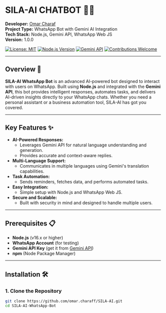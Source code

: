 # SILA-AI CHATBOT 🤖💬

**Developer:** [Omar Charaf](https://www.instagram.com/omar.charaf/)  
**Project Type:** WhatsApp Bot with Gemini AI Integration  
**Tech Stack:** Node.js, Gemini API, WhatsApp Web JS  
**Version:** 1.0.0  

[![License: MIT](https://img.shields.io/badge/License-MIT-blue.svg)](https://opensource.org/licenses/MIT)
[![Node.js Version](https://img.shields.io/badge/Node.js-16.x%2B-green)](https://nodejs.org/)
[![Gemini API](https://img.shields.io/badge/Gemini-API-orange)](https://gemini.com/)
[![Contributions Welcome](https://img.shields.io/badge/Contributions-Welcome-brightgreen.svg)](https://github.com/omar-charaf/SILA-AI-WhatsApp-Bot/pulls)

---

## Overview 📖
**SILA-AI WhatsApp Bot** is an advanced AI-powered bot designed to interact with users on WhatsApp. Built using **Node.js** and integrated with the **Gemini API**, this bot provides intelligent responses, automates tasks, and delivers AI-driven insights directly to your WhatsApp chats. Whether you need a personal assistant or a business automation tool, SILA-AI has got you covered.

---

## Key Features ✨
- **AI-Powered Responses:**  
  - Leverages Gemini API for natural language understanding and generation.
  - Provides accurate and context-aware replies.
- **Multi-Language Support:**  
  - Communicates in multiple languages using Gemini's translation capabilities.
- **Task Automation:**  
  - Sends reminders, fetches data, and performs automated tasks.
- **Easy Integration:**  
  - Simple setup with Node.js and WhatsApp Web JS.
- **Secure and Scalable:**  
  - Built with security in mind and designed to handle multiple users.

---

## Prerequisites 📋
- **Node.js** (v16.x or higher)
- **WhatsApp Account** (for testing)
- **Gemini API Key** (get it from [Gemini API](https://gemini.com/api))
- **npm** (Node Package Manager)

---

## Installation 🛠️

### 1. Clone the Repository
```bash
git clone https://github.com/omar.charaff/SILA-AI.git
cd SILA-AI-WhatsApp-Bot
